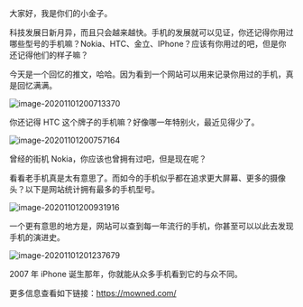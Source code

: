 大家好，我是你们的小金子。

科技发展日新月异，而且只会越来越快。手机的发展就可以见证，你还记得你用过哪些型号的手机嘛？Nokia、HTC、金立、IPhone？应该有你用过的吧，但是你还记得他们的样子嘛？

今天是一个回忆的推文，哈哈。因为看到一个网站可以用来记录你用过的手机，真是回忆满满。

![image-20201101200713370](https://7465-test-3c9b5e-books-1301492295.tcb.qcloud.la/mac_github_images/compress_image-20201101200713370.png)

你还记得 HTC 这个牌子的手机嘛？好像哪一年特别火，最近见得少了。

![image-20201101200757164](https://7465-test-3c9b5e-books-1301492295.tcb.qcloud.la/mac_github_images/compress_image-20201101200757164.png)

曾经的街机 Nokia，你应该也曾拥有过吧，但是现在呢？

看看老手机真是太有意思了。而如今的手机似乎都在追求更大屏幕、更多的摄像头？以下是网站统计拥有最多的手机型号。

![image-20201101200931916](https://7465-test-3c9b5e-books-1301492295.tcb.qcloud.la/mac_github_images/compress_image-20201101200931916.png)

一个更有意思的地方是，网站可以查到每一年流行的手机，你甚至可以以此去发现手机的演进史。

![image-20201101201237679](https://7465-test-3c9b5e-books-1301492295.tcb.qcloud.la/mac_github_images/compress_image-20201101201237679.png)

2007 年 iPhone 诞生那年，你就能从众多手机看到它的与众不同。

更多信息查看如下链接：https://mowned.com/